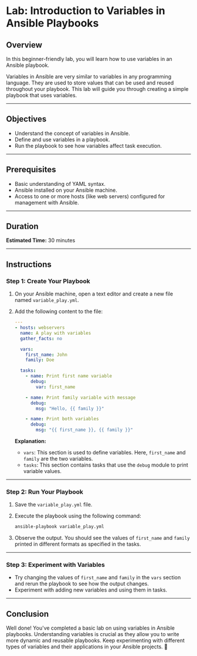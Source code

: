 # Lab: Introduction to Variables in Ansible Playbooks

## Overview

In this beginner-friendly lab, you will learn how to use variables in an Ansible playbook. 

Variables in Ansible are very similar to variables in any programming language. They are used to store values that can be used and reused throughout your playbook. This lab will guide you through creating a simple playbook that uses variables.

---

## Objectives

- Understand the concept of variables in Ansible.
- Define and use variables in a playbook.
- Run the playbook to see how variables affect task execution.

---

## Prerequisites

- Basic understanding of YAML syntax.
- Ansible installed on your Ansible machine.
- Access to one or more hosts (like web servers) configured for management with Ansible.

---

## Duration

**Estimated Time:** 30 minutes

---

## Instructions

### Step 1: Create Your Playbook

1. On your Ansible machine, open a text editor and create a new file named `variable_play.yml`.

2. Add the following content to the file:

    ```yaml
    ---
    - hosts: webservers
      name: A play with variables
      gather_facts: no

      vars:
        first_name: John
        family: Doe

      tasks:
        - name: Print first name variable
          debug:
            var: first_name

        - name: Print family variable with message
          debug:
            msg: "Hello, {{ family }}"

        - name: Print both variables
          debug:
            msg: "{{ first_name }}, {{ family }}"
    ```

   **Explanation:**
    - `vars`: This section is used to define variables. Here, `first_name` and `family` are the two variables.
    - `tasks`: This section contains tasks that use the `debug` module to print variable values.

---

### Step 2: Run Your Playbook

1. Save the `variable_play.yml` file.

2. Execute the playbook using the following command:

    ```bash
    ansible-playbook variable_play.yml
    ```

3. Observe the output. You should see the values of `first_name` and `family` printed in different formats as specified in the tasks.

---

### Step 3: Experiment with Variables

- Try changing the values of `first_name` and `family` in the `vars` section and rerun the playbook to see how the output changes.
- Experiment with adding new variables and using them in tasks.

---

## Conclusion

Well done! You've completed a basic lab on using variables in Ansible playbooks. Understanding variables is crucial as they allow you to write more dynamic and reusable playbooks. Keep experimenting with different types of variables and their applications in your Ansible projects. 👏

